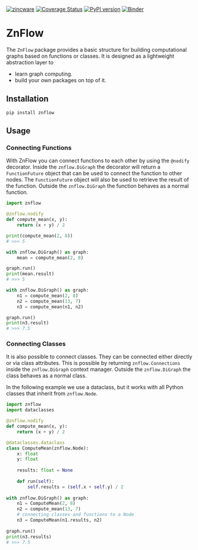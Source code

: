 [![zincware](https://img.shields.io/badge/Powered%20by-zincware-darkcyan)](https://github.com/zincware)
[![Coverage Status](https://coveralls.io/repos/github/zincware/ZnFlow/badge.svg?branch=main)](https://coveralls.io/github/zincware/ZnFlow?branch=main)
[![PyPI version](https://badge.fury.io/py/znflow.svg)](https://badge.fury.io/py/znflow)
[![Binder](https://mybinder.org/badge_logo.svg)](https://mybinder.org/v2/gh/zincware/ZnFlow/HEAD)

# ZnFlow

The `ZnFlow` package provides a basic structure for building computational graphs based on functions or classes. It is designed as a lightweight abstraction layer to 
- learn graph computing.
- build your own packages on top of it.

## Installation
```shell
pip install znflow
```

## Usage

### Connecting Functions

With ZnFlow you can connect functions to each other by using the `@nodify` decorator. Inside the ``znflow.DiGraph`` the decorator will return a `FunctionFuture` object that can be used to connect the function to other nodes. The `FunctionFuture` object will also be used to retrieve the result of the function.
Outside the ``znflow.DiGraph`` the function behaves as a normal function.
```python
import znflow

@znflow.nodify
def compute_mean(x, y):
    return (x + y) / 2

print(compute_mean(2, 8))
# >>> 5

with znflow.DiGraph() as graph:
    mean = compute_mean(2, 8)

graph.run()
print(mean.result)
# >>> 5

with znflow.DiGraph() as graph:
    n1 = compute_mean(2, 8)
    n2 = compute_mean(13, 7)
    n3 = compute_mean(n1, n2)

graph.run()
print(n3.result)
# >>> 7.5
```

### Connecting Classes
It is also possible to connect classes.
They can be connected either directly or via class attributes.
This is possible by returning ``znflow.Connections`` inside the ``znflow.DiGraph`` context manager.
Outside the ``znflow.DiGraph`` the class behaves as a normal class.

In the following example we use a dataclass, but it works with all Python classes that inherit from ``znflow.Node``.

```python
import znflow
import dataclasses

@znflow.nodify
def compute_mean(x, y):
    return (x + y) / 2

@dataclasses.dataclass
class ComputeMean(znflow.Node):
    x: float
    y: float
    
    results: float = None
    
    def run(self):
        self.results = (self.x + self.y) / 2
        
with znflow.DiGraph() as graph:
    n1 = ComputeMean(2, 8)
    n2 = compute_mean(13, 7)
    # connecting classes and functions to a Node
    n3 = ComputeMean(n1.results, n2) 
    
graph.run()
print(n3.results)
# >>> 7.5
```
